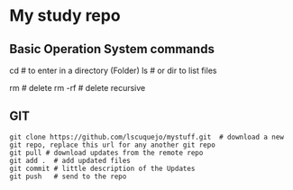 # My study repo

## Basic Operation System commands
cd # to enter in a directory (Folder)
ls # or dir to list files

rm # delete
rm -rf # delete recursive

## GIT
```
git clone https://github.com/lscuquejo/mystuff.git  # download a new git repo, replace this url for any another git repo
git pull # download updates from the remote repo
git add .  # add updated files
git commit # little description of the Updates
git push   # send to the repo

```

